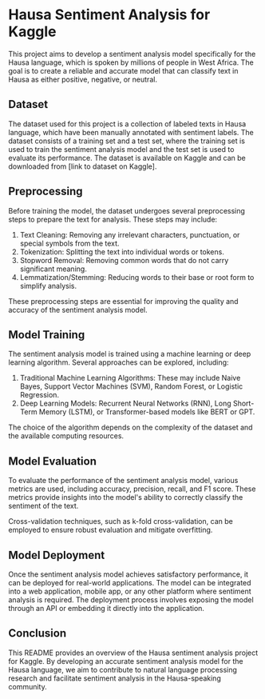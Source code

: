 # Hausa Sentiment Analysis for Kaggle

This project aims to develop a sentiment analysis model specifically for the Hausa language, which is spoken by millions of people in West Africa. The goal is to create a reliable and accurate model that can classify text in Hausa as either positive, negative, or neutral.

## Dataset

The dataset used for this project is a collection of labeled texts in Hausa language, which have been manually annotated with sentiment labels. The dataset consists of a training set and a test set, where the training set is used to train the sentiment analysis model and the test set is used to evaluate its performance. The dataset is available on Kaggle and can be downloaded from [link to dataset on Kaggle].

## Preprocessing

Before training the model, the dataset undergoes several preprocessing steps to prepare the text for analysis. These steps may include:

1. Text Cleaning: Removing any irrelevant characters, punctuation, or special symbols from the text.
2. Tokenization: Splitting the text into individual words or tokens.
3. Stopword Removal: Removing common words that do not carry significant meaning.
4. Lemmatization/Stemming: Reducing words to their base or root form to simplify analysis.

These preprocessing steps are essential for improving the quality and accuracy of the sentiment analysis model.

## Model Training

The sentiment analysis model is trained using a machine learning or deep learning algorithm. Several approaches can be explored, including:

1. Traditional Machine Learning Algorithms: These may include Naive Bayes, Support Vector Machines (SVM), Random Forest, or Logistic Regression.
2. Deep Learning Models: Recurrent Neural Networks (RNN), Long Short-Term Memory (LSTM), or Transformer-based models like BERT or GPT.

The choice of the algorithm depends on the complexity of the dataset and the available computing resources.

## Model Evaluation

To evaluate the performance of the sentiment analysis model, various metrics are used, including accuracy, precision, recall, and F1 score. These metrics provide insights into the model's ability to correctly classify the sentiment of the text.

Cross-validation techniques, such as k-fold cross-validation, can be employed to ensure robust evaluation and mitigate overfitting.

## Model Deployment

Once the sentiment analysis model achieves satisfactory performance, it can be deployed for real-world applications. The model can be integrated into a web application, mobile app, or any other platform where sentiment analysis is required. The deployment process involves exposing the model through an API or embedding it directly into the application.

## Conclusion

This README provides an overview of the Hausa sentiment analysis project for Kaggle. By developing an accurate sentiment analysis model for the Hausa language, we aim to contribute to natural language processing research and facilitate sentiment analysis in the Hausa-speaking community.
